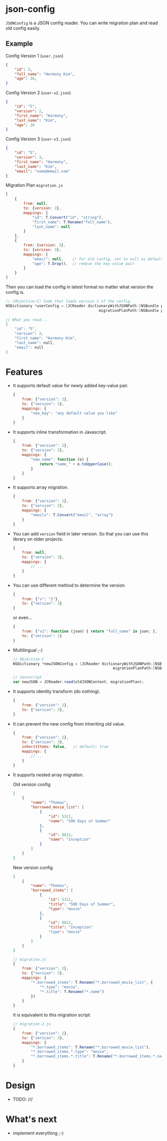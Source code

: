 json-config
===========

`JSONConfig` is a JSON config reader. You can write migration plan and read old config easily.

Example
-------

Config Version 1 (`user.json`)

```json
{
    "id": 5,
    "full_name": "Harmony Kim",
    "age": 26,
}
```

Config Version 2 (`user-v2.json`)

```json
{
    "id": "5",
    "version": 2,
    "first_name": "Harmony",
    "last_name": "Kim",
    "age": 26
}
```

Config Version 3 (`user-v3.json`)

```json
{
    "id": "5",
    "version": 3,
    "first_name": "Harmony",
    "last_name": "Kim",
    "email": "some@email.com"
}
```


Migration Plan `migration.js`

```javascript
[
    {
        from: null,
        to: {version: 2},
        mappings: {
            "id": T.Convert("id", "string"),
            "first_name": T.Rename("full_name"),
            "last_name": null
        }
    },
    {
        from: {version: 2},
        to: {version: 3},
        mappings: {
            "email": null,    // for old config, set to null as default value
            "age": T.Drop(),  // remove the key-value pair
        }
    }
]
```

Then you can load the config in latest format no matter what version the config is.

```objectivec
// (Objective-C) Code that loads version 1 of the config.
NSDictionary *userConfig = [JCReader dictionaryWithJSONPath:[NSBundle pathForResource:"user" ofType:@"json"] 
                                          migrationPlanPath:[NSBundle pathForResource:"migration" ofType:@"js"]];
                                          
// What you read...
{
	"id": "5",
    "version": 3,
    "first_name": "Harmony Kim",
    "last_name": null,
    "email": null
}
```

Features
========

* It supports default value for newly added key-value pair.

    ```javascript
    {
        from: {"version": 2},
        to: {"version": 3},
        mappings: {
            "new_key": "any default value you like"
        }
    }
    ```
   
* It supports inline transformation in Javascript.

	```javascript
	{
        from: {"version": 2},
        to: {"version": 3},
        mappings: {
            "new_name": function (o) {
            	return "name_" + o.toUpperCase();
            }
        }
    }
    ```

* It supports array migration.

	```js
	{
        from: {"version": 2},
        to: {"version": 3},
        mappings: {
            "emails": T.Convert("email", "array")
        }
    }
    ```

* You can add `version` field in later version. So that you can use this library on older projects.

	```javascript
	{
        from: null,
        to: {"version": 3},
        mappings: {
            // ...
        }
    }
    ```

* You can use different method to determine the version.

	```javascript
	{
        from: {"v": "2"},
        to: {"version": 3}
    }
    ```

	or even...
	
	```javascript
	{
		from: {"v1": function (json) { return "full_name" in json; },
		to: {"version": 2}
	}
	```

* Multilingual ;-)

	```objectivec
	// Objective-C
	NSDictionary *newJSONConfig = [JCReader dictionaryWithJSONPath:[NSBundle pathForResource:"user" ofType:@"json"] 
	                                             migrationPlanPath:[NSBundle pathForResource:"migration" ofType:@"js"]];
	```

	```javascript
	// Javascript
	var newJSON = JCReader.read(oldJSONContent, migrationPlan);
	```


* It supports identity transform (do nothing).

	```javascript
	{
        from: {"version": 2},
        to: {"version": 3},
    }
    ```

* It can prevent the new config from inheriting old value.

	```javascript
	{
		from: {"version": 2},
        to: {"version": 3},
        inheritItems: false,   // default: true
        mappings: {
            // ...
        }
    }
    ```

* It supports nested array migration.

	Old version config
	```json
	[
		{
			"name": "Thomas",
			"borrowed_movie_list": [
				{
					"id": 5311,
					"name": "500 Days of Summer"
				},
				{
					"id": 8812,
					"name": "Inception"
				}
			]
		}
	]
	```
	
	New version config
	```json
	[
		{
			"name": "Thomas",
			"borrowed_items": [
				{
					"id": 5311,
					"title": "500 Days of Summer",
					"type": "movie"
				},
				{
					"id": 8812,
					"title": "Inception"
					"type": "movie"
				}
			]
		}
	]
	```
	
	```javascript
	// migration.js
	{
		from: {"version": 2},
        to: {"version": 3},
        mappings: {
            "*.borrowed_items": T.Rename("*.borrowed_movie_list", {
            	"*.type": "movie",
            	"*.title": T.Rename("*.name")
            })
        }
    }
    ```
    
    It is equivalent to this migration script:
    ```javascript
	// migration-2.js
	{
		from: {"version": 2},
        to: {"version": 3},
        mappings: {
        	"*.borrowed_items": T.Rename("*.borrowed_movie_list"),
            "*.borrowed_items.*.type": "movie",
           	"*.borrowed_items.*.title": T.Rename("*.borrowed_items.*.name")
        }
    }
    ```

Design
======

- TODO: ///

What's next
===========

- implement everything ;-)






